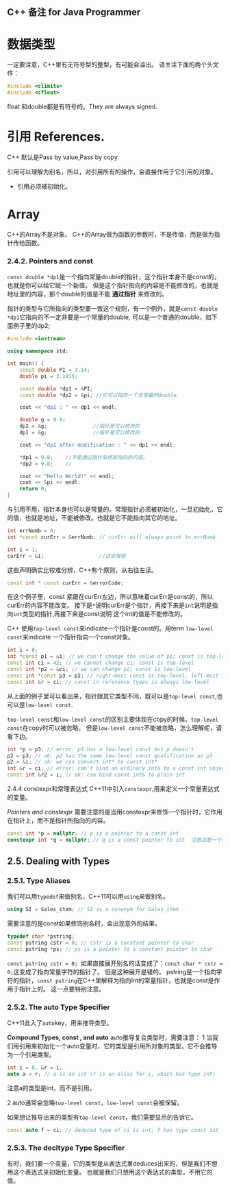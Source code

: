  C++ 备注 for Java Programmer
 -----

# 数据类型
 一定要注意，C++里有无符号型的整型，有可能会溢出。
 请关注下面的两个头文件：
 ```cpp
 #include <climits>
 #include <cfloat>
 ```
float 和double都是有符号的。They are always signed.

# 引用 References.

C++ 默认是Pass by value,Pass by copy.

引用可以理解为别名，所以，对引用所有的操作，会直接作用于它引用的对象。

* 引用必须被初始化。

# Array
C++的Array不是对象。
C++的Array做为函数的参数时，不是传值，而是做为指针传给函数。







### 2.4.2. Pointers and const

`const double *dp1`是一个指向常量double的指针，这个指针本身不是const的，也就是你可以给它赋一个新值。
但是这个指针指向的内容是不能修改的，也就是地址里的内容，那个double的值是不能 **通过指针** 来修改的。

指针的类型与它所指向的类型要一致这个规则，有一个例外，就是`const double *dp1`它指向的不一定非要是一个常量的double,
可以是一个普通的double，如下面例子里的dp2;
```cpp
#include <iostream>

using namespace std;

int main() {
    const double PI = 3.14;
    double pi = 3.1415;

    const double *dp1 = &PI;
    const double *dp2 = &pi; //它可以指向一个非常量的double.

    cout << "dp1 : " << dp1 << endl;

    double g = 9.8;
    dp2 = &g;               //指针是可以修改的
    dp1 = &g;               //指针是可以修改的

    cout << "dp1 after modification : " << dp1 << endl;

    *dp1 = 9.8;    //不能通过指针来修改指向的内容。
    *dp2 = 9.8;    //

    cout << "Hello World!" << endl;
    cout << &pi << endl;
    return 0;
}
```

与引用不用，指针本身也可以是常量的。常理指针必须被初始化，一旦初始化，它的值，也就是地址，不能被修改。也就是它不能指向其它的地址。

```cpp
int errNumb = 0;
int *const curErr = &errNumb; // curErr will always point to errNumb

int i = 1;
curErr = &i;                  //这会报错
```
这些声明确实比较难分辨，C++有个原则，从右往左读。

```cpp
const int * const curErr = &errorCode;
```
在这个例子里，const 紧跟在curErr左边，所以意味着curErr是const的，所以curErr的内容不能改变。
接下是`*`说明curErr是个指针，再接下来是`int`说明是指向`int`类型的指针,再接下来是const说明
这个int的值是不能修改的。

C++ 使用`top-level const`来indicate一个指针是const的。用term `low-level const`来indicate
一个指针指向一个const对象。

```cpp
int i = 0;
int *const p1 = &i; // we can't change the value of p1; const is top-level
const int ci = 42; // we cannot change ci; const is top-level
const int *p2 = &ci; // we can change p2; const is low-level
const int *const p3 = p2; // right-most const is top-level, left-most is not
const int &r = ci; // const in reference types is always low-level
```
从上面的例子里可以看出来，指针跟其它类型不同，既可以是`top-level const`,也可以是`low-level const`.


`top-level const`和`low-level const`的区别主要体现在copy的时候。`top-level const`在copy时可以被忽略，
但是`low-level const`不能被忽略，怎么理解呢，请看下边。

```cpp
int *p = p3; // error: p3 has a low-level const but p doesn't
p2 = p3; // ok: p2 has the same low-level const qualification as p3
p2 = &i; // ok: we can convert int* to const int*
int &r = ci; // error: can't bind an ordinary int& to a const int object
const int &r2 = i; // ok: can bind const int& to plain int
```


2.4.4  constexpr和常理表达式
C++11中引入`constexpr`,用来定义一个常量表达式的变量。


*Pointers and constexpr*
需要注意的是当用constexpr来修饰一个指针时，它作用在指针上，而不是指针所指向的内容。

```cpp
const int *p = nullptr; // p is a pointer to a const int
constexpr int *q = nullptr; // q is a const pointer to int  注意这是一个常量指针，它指向一个int.
```

## 2.5. Dealing with Types
### 2.5.1. Type Aliases

我们可以用`typedef`来做别名，C++11可以用`using`来做别名。

```cpp
using SI = Sales_item; // SI is a synonym for Sales_item
```

需要注意的是const如果修饰别名时，会出现意外的结果。

```cpp
typedef char *pstring;
const pstring cstr = 0; // cstr is a constant pointer to char
const pstring *ps; // ps is a pointer to a constant pointer to char
```

`const pstring cstr = 0; `如果直接展开别名的话变成了：`const char * cstr = 0;`这变成了指向常量字符的指针了。
但是这种展开是错的。 pstring是一个指向字符的指针，`const pstring`在C++里解释为指向Int的常量指针，也就是const是作用于指针上的。
这一点要特别注意。


### 2.5.2. The auto Type Specifier
C++11此入了`auto`key，用来推导类型。

**Compound Types, const , and auto**
auto推导复合类型时，需要注意：
1 当我们用引用来初始化一个auto变量时，它的类型是引用所对象的类型，它不会推导为一个引用类型。
```cpp
int i = 0, &r = i;
auto a = r; // a is an int (r is an alias for i, which has type int)
```
注意a的类型是int，而不是引用。


2 auto通常会忽略`top-level const`，`low-level const`会被保留。

如果想让推导出来的类型有`top-level const`，我们需要显示的告诉它。
```cpp
const auto f = ci; // deduced type of ci is int; f has type const int
```


### 2.5.3. The decltype Type Specifier

有时，我们要一个变量，它的类型是从表达式里deduces出来的，但是我们不想用这个表达式来初始化变量。
也就是我们只想用这个表达式的类型，不用它的值。
